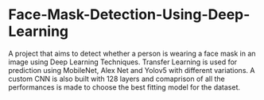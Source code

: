 # Face-Mask-Detection-Using-Deep-Learning
 A project that aims to detect whether a person is wearing a face mask in an image using Deep Learning Techniques. Transfer Learning is used for prediction using MobileNet, Alex Net and Yolov5 with different variations. A custom CNN is also built with 128 layers and comaprison of all the performances is made to choose the best fitting model for the dataset.
